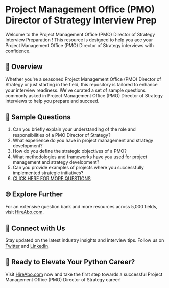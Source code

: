 # Project Management Office (PMO) Director of Strategy Interview Prep

Welcome to the Project Management Office (PMO) Director of Strategy Interview Preparation ! This resource is designed to help you ace your Project Management Office (PMO) Director of Strategy interviews with confidence.

## 🚀 Overview

Whether you're a seasoned Project Management Office (PMO) Director of Strategy or just starting in the field, this repository is tailored to enhance your interview readiness. We've curated a set of sample questions commonly asked in Project Management Office (PMO) Director of Strategy interviews to help you prepare and succeed.

## 📝 Sample Questions

1. Can you briefly explain your understanding of the role and responsibilities of a PMO Director of Strategy?
2. What experience do you have in project management and strategy development?
3. How do you define the strategic objectives of a PMO?
4. What methodologies and frameworks have you used for project management and strategy development?
5. Can you provide examples of projects where you successfully implemented strategic initiatives?
6. [CLICK HERE FOR MORE QUESTIONS](https://hireabo.com/job/1_3_40/Project%20Management%20Office%20PMO%20Director%20of%20Strategy)

## 🌐 Explore Further

For an extensive question bank and more resources across 5,000 fields, visit [HireAbo.com](https://www.hireabo.com).

## 📱 Connect with Us

Stay updated on the latest industry insights and interview tips. Follow us on [Twitter](https://twitter.com/hireabo) and [LinkedIn](https://www.linkedin.com/in/hire-abo-3609972a8/).

## 🚀 Ready to Elevate Your Python Career?

Visit [HireAbo.com](https://www.hireabo.com) now and take the first step towards a successful Project Management Office (PMO) Director of Strategy career!